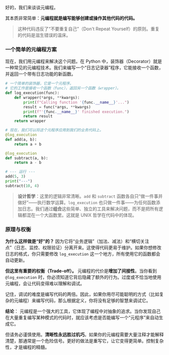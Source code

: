 好的，我们来谈谈元编程。

其本质非常简单：**元编程就是编写能够创建或操作其他代码的代码。**


> 这种代码违反了“不要重复自己”（Don't Repeat Yourself）的原则。重复的代码是滋生错误的温床。

### 一个简单的元编程方案

现在，我们用元编程来解决这个问题。在 Python 中，装饰器（Decorator）就是一种常见的元编程技术。我们来编写一个“日志记录器”程序，它能接收一个函数，并返回一个带有日志功能的新函数。

```python
# 一个简单的装饰器，它是一个元程序。
# 它的工作是接收一个函数（func），返回另一个函数（wrapper）。
def log_execution(func):
    def wrapper(*args, **kwargs):
        print(f"Calling function '{func.__name__}'...")
        result = func(*args, **kwargs)
        print(f"'{func.__name__}' finished execution.")
        return result
    return wrapper

# 现在，我们可以将这个元程序应用到我们的业务代码上。
@log_execution
def add(a, b):
    return a + b

@log_execution
def subtract(a, b):
    return a - b

# --- 运行 ---
add(5, 3)
print("---")
subtract(10, 4)
```
> **设计哲学**：这里的逻辑非常清晰。`add` 和 `subtract` 函数各自只“做一件事并做好”——执行数学运算。`log_execution` 也只做一件事——为任何函数添加日志。我们通过**组合**这些简单、独立的工具来解决问题，而不是把所有逻辑都混在一个大函数里。这就是 UNIX 哲学在代码中的体现。

### 原理与权衡

**为什么这样做是“好”的？**
因为它将“业务逻辑”（加法、减法）和“横切关注点”（日志、监控、权限验证）分离开来。这使得代码更易于维护。如果你想修改日志的格式，你只需要修改 `log_execution` 这一个地方，所有使用它的函数都会自动更新。

**但这里有重要的权衡（Trade-off）。**
元编程的代价是**增加了间接性**。当你看到 `@log_execution` 时，你必须知道它背后隐藏了额外的行为。过度或不恰当地使用元编程，会让代码变得难以理解和调试。

记住，调试的难度是编写代码的两倍。因此，如果你用尽可能聪明的方式（比如复杂的元编程）来编写代码，那么根据定义，你将没有足够的智慧来调试它。

**结论**：
元编程是一个强大的工具，它体现了编程中对抽象的追求。当你发现自己在大量重复编写某种模式的代码时，就应该考虑是否能编写一个“元程序”来自动生成它。

但请务必谨慎使用。**清晰性永远胜过机巧**。如果你的元编程需要大量注释才能解释清楚，那通常是一个危险信号。更好的做法是重写它，让它变得更简单。控制复杂性，才是编程的精髓。